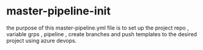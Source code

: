 # master-pipeline-init
the purpose of this master-pipeline.yml file is to set up the project repo , variable grps , pipeline , create branches and push templates to the  desired project using azure devops.
